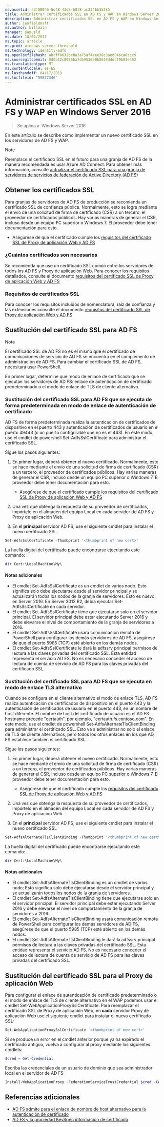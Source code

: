```yaml
---
ms.assetid: a3f50046-5d48-43d3-b0f8-ac2346b15285
title: Administrar certificados SSL en AD FS y WAP en Windows Server 2016
description: Administrar certificados SSL en AD FS y WAP en Windows Server 2016
author: jenfieldmsft
ms.author: billmath
manager: samueld
ms.date: 10/02/2017
ms.topic: article
ms.prod: windows-server-threshold
ms.technology: identity-adfs
ms.openlocfilehash: abcff8632bc8a3a75af4eee30c3aed046ca0ccc9
ms.sourcegitcommit: 0d0b32c8986ba7db9536e0b8648d4ddf9b03e452
ms.translationtype: MT
ms.contentlocale: es-ES
ms.lasthandoff: 04/17/2019
ms.locfileid: "59877346"
---
```

# <a name="managing-ssl-certificates-in-ad-fs-and-wap-in-windows-server-2016"></a>Administrar certificados SSL en AD FS y WAP en Windows Server 2016

>Se aplica a: Windows Server 2016

En este artículo se describe cómo implementar un nuevo certificado SSL en los servidores de AD FS y WAP.

>[!NOTE]
>Reemplace el certificado SSL en el futuro para una granja de AD FS de la manera recomendada es usar Azure AD Connect.  Para obtener más información, consulte [actualizar el certificado SSL para una granja de servidores de servicios de federación de Active Directory (AD FS)](https://docs.microsoft.com/azure/active-directory/connect/active-directory-aadconnectfed-ssl-update)

## <a name="obtaining-your-ssl-certificates"></a>Obtener los certificados SSL
Para granjas de servidores de AD FS de producción se recomienda un certificado SSL de confianza pública. Normalmente, esto se logra mediante el envío de una solicitud de firma de certificado (CSR) a un tercero, el proveedor de certificados públicos. Hay varias maneras de generar el CSR, incluso desde un equipo PC superior o Windows 7. El proveedor debe tener documentación para esto.

- Asegúrese de que el certificado cumple los [requisitos del certificado SSL de Proxy de aplicación Web y AD FS](https://technet.microsoft.com/windows-server-docs/identity/ad-fs/overview/AD-FS-2016-Requirements#BKMK_1)

### <a name="how-many-certificates-are-needed"></a>¿Cuántos certificados son necesarios
Se recomienda que use un certificado SSL común entre los servidores de todos los AD FS y Proxy de aplicación Web. Para conocer los requisitos detallados, consulte el documento [requisitos del certificado SSL de Proxy de aplicación Web y AD FS](https://technet.microsoft.com/windows-server-docs/identity/ad-fs/overview/AD-FS-2016-Requirements#BKMK_1)

### <a name="ssl-certificate-requirements"></a>Requisitos de certificados SSL
Para conocer los requisitos incluidos de nomenclatura, raíz de confianza y las extensiones consulte el documento [requisitos del certificado SSL de Proxy de aplicación Web y AD FS](https://technet.microsoft.com/windows-server-docs/identity/ad-fs/overview/AD-FS-2016-Requirements#BKMK_1)

## <a name="replacing-the-ssl-certificate-for-ad-fs"></a>Sustitución del certificado SSL para AD FS
> [!NOTE]
> El certificado SSL de AD FS no es el mismo que el certificado de comunicaciones de servicio de AD FS se encuentra en el complemento de administración de AD FS. Para cambiar el certificado SSL de AD FS, necesitará usar PowerShell.

En primer lugar, determine qué modo de enlace de certificado que se ejecutan los servidores de AD FS: enlace de autenticación de certificado predeterminado o el modo de enlace de TLS de cliente alternativo.

### <a name="replacing-the-ssl-certificate-for-ad-fs-running-in-default-certificate-authentication-binding-mode"></a>Sustitución del certificado SSL para AD FS que se ejecuta de forma predeterminada en modo de enlace de autenticación de certificado
AD FS de forma predeterminada realiza la autenticación de certificados de dispositivo en el puerto 443 y autenticación de certificados de usuario en el puerto 49443 (o un puerto configurable que no es el 443).
En este modo, use el cmdlet de powershell Set-AdfsSslCertificate para administrar el certificado SSL.

Sigue los pasos siguientes:

1. En primer lugar, deberá obtener el nuevo certificado. Normalmente, esto se hace mediante el envío de una solicitud de firma de certificado (CSR) a un tercero, el proveedor de certificados públicos. Hay varias maneras de generar el CSR, incluso desde un equipo PC superior o Windows 7. El proveedor debe tener documentación para esto.

    * Asegúrese de que el certificado cumple los [requisitos del certificado SSL de Proxy de aplicación Web y AD FS](https://technet.microsoft.com/windows-server-docs/identity/ad-fs/overview/AD-FS-2016-Requirements#BKMK_1)

1. Una vez que obtenga la respuesta de su proveedor de certificados, impórtelo en el almacén del equipo Local en cada servidor de AD FS y Proxy de aplicación Web.

1. En el **principal** servidor AD FS, use el siguiente cmdlet para instalar el nuevo certificado SSL

```powershell
Set-AdfsSslCertificate -Thumbprint '<thumbprint of new cert>'
```

La huella digital del certificado puede encontrarse ejecutando este comando:

```powershell
dir Cert:\LocalMachine\My\
```

#### <a name="additional-notes"></a>Notas adicionales

* El cmdlet Set-AdfsSslCertificate es un cmdlet de varios nodo; Esto significa solo debe ejecutarse desde el servidor principal y se actualizarán todos los nodos de la granja de servidores. Esto es nuevo en Server 2016. En Server 2012 R2, debía ejecutar Set-AdfsSslCertificate en cada servidor.
* El cmdlet Set-AdfsSslCertificate tiene que ejecutarse solo en el servidor principal. El servidor principal debe estar ejecutando Server 2016 y debe elevarse el nivel de comportamiento de la granja de servidores a 2016.
* El cmdlet Set-AdfsSslCertificate usará comunicación remota de PowerShell para configurar los demás servidores de AD FS, asegúrese de que el puerto 5985 (TCP) esté abierto en los demás nodos.
* El cmdlet Set-AdfsSslCertificate le dará la adfssrv principal permisos de lectura a las claves privadas del certificado SSL. Esta entidad representa el servicio AD FS. No es necesario conceder el acceso de lectura de cuenta de servicio de AD FS para las claves privadas del certificado SSL.

### <a name="replacing-the-ssl-certificate-for-ad-fs-running-in-alternate-tls-binding-mode"></a>Sustitución del certificado SSL para AD FS que se ejecuta en modo de enlace TLS alternativo
Cuando se configura en el cliente alternativo el modo de enlace TLS, AD FS realiza autenticación de certificados de dispositivo en el puerto 443 y la autenticación de certificados de usuario en el puerto 443, en un nombre de host diferente. El nombre de host del certificado de usuario es el AD FS hostname precede "certauth", por ejemplo, "certauth.fs.contoso.com".
En este modo, use el cmdlet de powershell Set-AdfsAlternateTlsClientBinding para administrar el certificado SSL. Esto va a administrar no solo el enlace de TLS de cliente alternativos, pero todos los otros enlaces en los que AD FS establece también el certificado SSL.

Sigue los pasos siguientes:

1. En primer lugar, deberá obtener el nuevo certificado. Normalmente, esto se hace mediante el envío de una solicitud de firma de certificado (CSR) a un tercero, el proveedor de certificados públicos. Hay varias maneras de generar el CSR, incluso desde un equipo PC superior o Windows 7. El proveedor debe tener documentación para esto.

    * Asegúrese de que el certificado cumple los [requisitos del certificado SSL de Proxy de aplicación Web y AD FS](https://technet.microsoft.com/windows-server-docs/identity/ad-fs/overview/AD-FS-2016-Requirements#BKMK_1)

1. Una vez que obtenga la respuesta de su proveedor de certificados, impórtelo en el almacén del equipo Local en cada servidor de AD FS y Proxy de aplicación Web.

1. En el **principal** servidor AD FS, use el siguiente cmdlet para instalar el nuevo certificado SSL

```powershell
Set-AdfsAlternateTlsClientBinding -Thumbprint '<thumbprint of new cert>'
```

La huella digital del certificado puede encontrarse ejecutando este comando:

```powershell
dir Cert:\LocalMachine\My\
```

#### <a name="additional-notes"></a>Notas adicionales

* El cmdlet Set-AdfsAlternateTlsClientBinding es un cmdlet de varios nodo; Esto significa solo debe ejecutarse desde el servidor principal y se actualizarán todos los nodos de la granja de servidores.
* El cmdlet Set-AdfsAlternateTlsClientBinding tiene que ejecutarse solo en el servidor principal. El servidor principal debe estar ejecutando Server 2016 y debe elevarse el nivel de comportamiento de la granja de servidores a 2016.
* El cmdlet Set-AdfsAlternateTlsClientBinding usará comunicación remota de PowerShell para configurar los demás servidores de AD FS, asegúrese de que el puerto 5985 (TCP) esté abierto en los demás nodos.
* El cmdlet Set-AdfsAlternateTlsClientBinding le dará la adfssrv principal permisos de lectura a las claves privadas del certificado SSL. Esta entidad representa el servicio AD FS. No es necesario conceder el acceso de lectura de cuenta de servicio de AD FS para las claves privadas del certificado SSL.

## <a name="replacing-the-ssl-certificate-for-the-web-application-proxy"></a>Sustitución del certificado SSL para el Proxy de aplicación Web
Para configurar el enlace de autenticación de certificado predeterminado o el modo de enlace de TLS de cliente alternativo en el WAP podemos usar el cmdlet Set-WebApplicationProxySslCertificate.
Para reemplazar el certificado SSL de Proxy de aplicación Web, en **cada** servidor Proxy de aplicación Web use el siguiente cmdlet para instalar el nuevo certificado SSL:

```powershell
Set-WebApplicationProxySslCertificate '<thumbprint of new cert>'
```

Si se produce un error en el cmdlet anterior porque ya ha expirado el certificado antiguo, vuelva a configurar al proxy mediante los siguientes cmdlets:

```powershell
$cred = Get-Credential
```

Escriba las credenciales de un usuario de dominio que sea administrador local en el servidor de AD FS

```powershell
Install-WebApplicationProxy -FederationServiceTrustCredential $cred -CertificateThumbprint '<thumbprint of new cert>' -FederationServiceName 'fs.contoso.com'
```

## <a name="additional-references"></a>Referencias adicionales  
* [AD FS admite para el enlace de nombre de host alternativo para la autenticación de certificado](../operations/AD-FS-support-for-alternate-hostname-binding-for-certificate-authentication.md)
* [AD FS y la propiedad KeySpec información de certificado](../technical-reference/AD-FS-and-KeySpec-Property.md)
